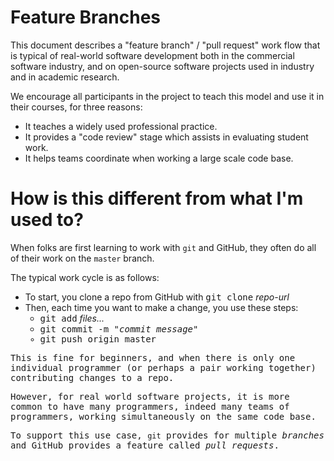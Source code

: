 # Feature Branches

This document describes a "feature branch" / "pull request" work flow that is typical of real-world software development both in the commercial 
software industry, and
on open-source software projects used in industry and in academic research.

We encourage all participants in the project to teach this model and use it in their courses, for three reasons:
* It teaches a widely used professional practice.
* It provides a "code review" stage which assists in evaluating student work.
* It helps teams coordinate when working a large scale code base.

# How is this different from what I'm used to?

When folks are first learning to work with `git` and GitHub, they often do all of their work on the `master` branch.

The typical work cycle is as follows:

* To start, you clone a repo from GitHub with <tt>git clone</tt> <i>repo-url</i>
* Then, each time you want to make a change, you use these steps:
   * <tt>git add</tt> <em>files...</em>
   * <tt>git commit -m <em>"commit message"</em>
   * <tt>git push origin master</tt>

This is fine for beginners, and when there is only one individual programmer (or perhaps a pair working together) contributing changes to a repo.

However, for real world software projects, it is more common to have many programmers, indeed many teams of programmers, working simultaneously on the same
code base.

To support this use case, `git` provides for multiple <em>branches</em> and GitHub provides a feature called <em>pull requests</em>.
